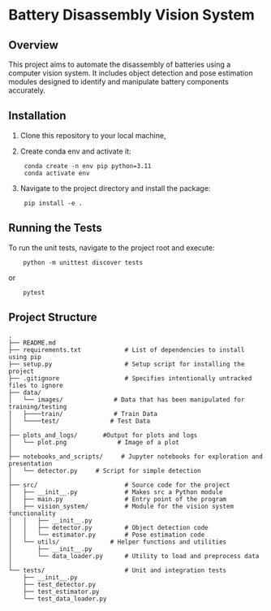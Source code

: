 # Battery Disassembly Vision System

## Overview

This project aims to automate the disassembly of batteries using a computer vision system. It includes object detection and pose estimation modules designed to identify and manipulate battery components accurately.

## Installation

1. Clone this repository to your local machine,

2. Create conda env and activate it:

        conda create -n env pip python=3.11
        conda activate env

3. Navigate to the project directory and install the package:

        pip install -e .

## Running the Tests

To run the unit tests, navigate to the project root and execute:

        python -m unittest discover tests

or

        pytest


## Project Structure

    .
    ├── README.md
    ├── requirements.txt            # List of dependencies to install using pip
    ├── setup.py                    # Setup script for installing the project
    ├── .gitignore                  # Specifies intentionally untracked files to ignore
    ├── data/
    │   └── images/              # Data that has been manipulated for training/testing
    │   ├────train/              # Train Data
    │   └────test/              # Test Data
    │
    ├── plots_and_logs/       #Output for plots and logs
    │   └── plot.png              # Image of a plot
    │
    ├── notebooks_and_scripts/     # Jupyter notebooks for exploration and presentation
    │   └── detector.py     # Script for simple detection
    │
    ├── src/                        # Source code for the project
    │   ├── __init__.py             # Makes src a Python module
    │   ├── main.py                 # Entry point of the program
    │   ├── vision_system/          # Module for the vision system functionality
    │   │   ├── __init__.py
    │   │   ├── detector.py         # Object detection code
    │   │   └── estimator.py        # Pose estimation code
    │   └── utils/              # Helper functions and utilities
    │       ├── __init__.py
    │       └── data_loader.py      # Utility to load and preprocess data
    │
    └── tests/                      # Unit and integration tests
        ├── __init__.py
        ├── test_detector.py
        ├── test_estimator.py
        └── test_data_loader.py
